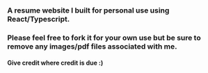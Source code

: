 ### A resume website I built for personal use using React/Typescript.
### Please feel free to fork it for your own use but be sure to remove any images/pdf files associated with me. 
#### Give credit where credit is due :)
